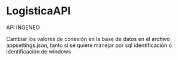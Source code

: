 # LogisticaAPI
API INGENEO 

Cambiar los valores de conexión en la base de datos en el archivo appsettings.json, tanto si se quiere manejar por sql identificación o identificación de windows
